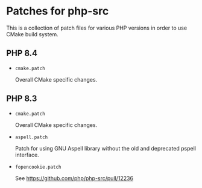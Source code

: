 # Patches for php-src

This is a collection of patch files for various PHP versions in order to use
CMake build system.

## PHP 8.4

* `cmake.patch`

  Overall CMake specific changes.

## PHP 8.3

* `cmake.patch`

  Overall CMake specific changes.

* `aspell.patch`

  Patch for using GNU Aspell library without the old and deprecated pspell
  interface.

* `fopencookie.patch`

  See https://github.com/php/php-src/pull/12236
